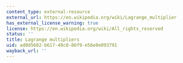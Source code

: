 ```yaml
---
content_type: external-resource
external_url: https://en.wikipedia.org/wiki/Lagrange_multiplier
has_external_license_warning: true
license: https://en.wikipedia.org/wiki/All_rights_reserved
status: ''
title: Lagrange multipliers
uid: ad0d5682-b617-40c0-86f9-e56e0e093791
wayback_url: ''
---
```

